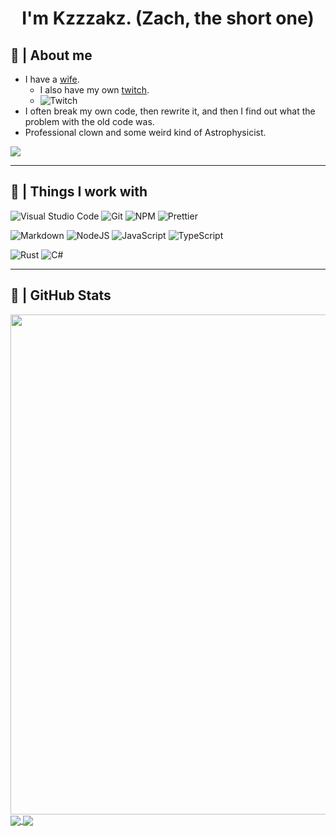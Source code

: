<h1 align="center"><b>I'm Kzzzakz. (Zach, the short one)</b></h1>

## 💍 **| About me**
- I have a [wife](https://www.twitch.tv/arishyaowo).
  - I also have my own [twitch](https://www.twitch.tv/idiedb4u).
  - ![Twitch](https://img.shields.io/twitch/status/idiedb4u?label=idiedb4u&style=social)
- I often break my own code, then rewrite it, and then I find out what the problem with the old code was.
- Professional clown and some weird kind of Astrophysicist.

<img align="center" href="https://discord.com/users/920942629980635146" src="https://lanyard.cnrad.dev/api/920942629980635146?animated=true&idleMessage=Welcome%20to%20hell%20Bitch"/>

---

## 🐸 **| Things I work with**

![Visual Studio Code](https://img.shields.io/badge/Visual%20Studio%20Code-0078d7.svg?style=for-the-badge&logo=visual-studio-code&logoColor=white)
![Git](https://img.shields.io/badge/git-%23F05033.svg?style=for-the-badge&logo=git&logoColor=white)
![NPM](https://img.shields.io/badge/npm-CB3837?style=for-the-badge&logo=npm&logoColor=white)
![Prettier](https://img.shields.io/badge/prettier-1A2C34?style=for-the-badge&logo=prettier&logoColor=F7BA3E)

![Markdown](https://img.shields.io/badge/markdown-%23000000.svg?style=for-the-badge&logo=markdown&logoColor=white)
![NodeJS](https://img.shields.io/badge/node.js-6DA55F?style=for-the-badge&logo=node.js&logoColor=white)
![JavaScript](https://img.shields.io/badge/javascript-%23323330.svg?style=for-the-badge&logo=javascript&logoColor=%23F7DF1E)
![TypeScript](https://img.shields.io/badge/typescript-%23007ACC.svg?style=for-the-badge&logo=typescript&logoColor=white)

![Rust](https://img.shields.io/badge/Rust-orange?style=for-the-badge&logo=rust&logoColor=262626)
![C#](https://img.shields.io/badge/CSharp-0b9e0b?style=for-the-badge&logo=csharp&logoColor=f7f7f7)

---

## 🦝 **| GitHub Stats**
<a href="/">
  <img width=800 src="https://github-profile-trophy.vercel.app/?username=kzzzakz&column=8&theme=discord&no-frame=true&no-bg=true"/>
</a>
<a href="/">
    <img align="center" src="https://github-readme-stats.vercel.app/api?username=kzzzakz&count_private=true&show_icons=true&theme=dracula"/>
</a>
<a href="/">
    <img align="center" src="https://github-readme-stats.vercel.app/api/top-langs/?username=kzzzakz&langs_count=5&"/>
</a>
